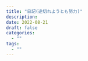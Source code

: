```yaml
---
title: "日記(途切れようとも努力)"
description:
date: 2022-08-21
draft: false
categories:
  - ""
tags:
  - ""
---
```

